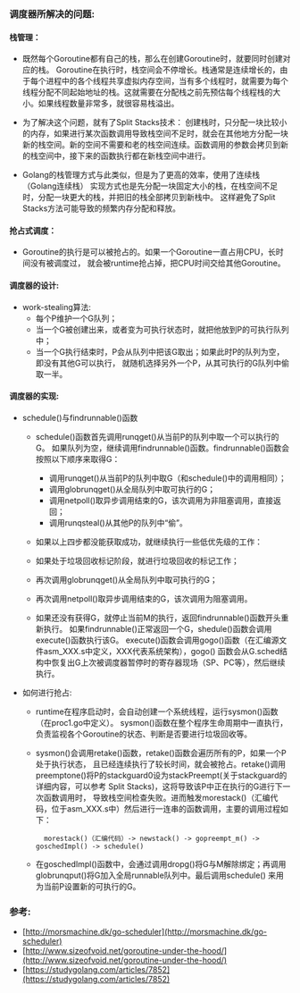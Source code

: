 ### 调度器所解决的问题:

#### 栈管理：

* 既然每个Goroutine都有自己的栈，那么在创建Goroutine时，就要同时创建对应的栈。 Goroutine在执行时，栈空间会不停增长。栈通常是连续增长的，由于每个进程中的各个线程共享虚拟内存空间，当有多个线程时，就需要为每个线程分配不同起始地址的栈。这就需要在分配栈之前先预估每个线程栈的大小。如果线程数量非常多，就很容易栈溢出。

* 为了解决这个问题，就有了Split Stacks技术： 创建栈时，只分配一块比较小的内存，如果进行某次函数调用导致栈空间不足时，就会在其他地方分配一块新的栈空间。新的空间不需要和老的栈空间连续。函数调用的参数会拷贝到新的栈空间中，接下来的函数执行都在新栈空间中进行。

* Golang的栈管理方式与此类似，但是为了更高的效率，使用了连续栈 （Golang连续栈） 实现方式也是先分配一块固定大小的栈，在栈空间不足时，分配一块更大的栈，并把旧的栈全部拷贝到新栈中。 这样避免了Split Stacks方法可能导致的频繁内存分配和释放。

#### 抢占式调度：

* Goroutine的执行是可以被抢占的。如果一个Goroutine一直占用CPU，长时间没有被调度过， 就会被runtime抢占掉，把CPU时间交给其他Goroutine。

#### 调度器的设计:

* work-stealing算法:
  * 每个P维护一个G队列；
  * 当一个G被创建出来，或者变为可执行状态时，就把他放到P的可执行队列中；
  * 当一个G执行结束时，P会从队列中把该G取出；如果此时P的队列为空，即没有其他G可以执行， 就随机选择另外一个P，从其可执行的G队列中偷取一半。

#### 调度器的实现:

* schedule\(\)与findrunnable\(\)函数

  * schedule\(\)函数首先调用runqget\(\)从当前P的队列中取一个可以执行的G。 如果队列为空，继续调用findrunnable\(\)函数。findrunnable\(\)函数会按照以下顺序来取得G：

    * 调用runqget\(\)从当前P的队列中取G（和schedule\(\)中的调用相同）；
    * 调用globrunqget\(\)从全局队列中取可执行的G；
    * 调用netpoll\(\)取异步调用结束的G，该次调用为非阻塞调用，直接返回；
    * 调用runqsteal\(\)从其他P的队列中“偷”。

  * 如果以上四步都没能获取成功，就继续执行一些低优先级的工作：

  * 如果处于垃圾回收标记阶段，就进行垃圾回收的标记工作；
  * 再次调用globrunqget\(\)从全局队列中取可执行的G；
  * 再次调用netpoll\(\)取异步调用结束的G，该次调用为阻塞调用。

  * 如果还没有获得G，就停止当前M的执行，返回findrunnable\(\)函数开头重新执行。 如果findrunnable\(\)正常返回一个G，shedule\(\)函数会调用execute\(\)函数执行该G。 execute\(\)函数会调用gogo\(\)函数（在汇编源文件asm\_XXX.s中定义，XXX代表系统架构），gogo\(\) 函数会从G.sched结构中恢复出G上次被调度器暂停时的寄存器现场（SP、PC等），然后继续执行。

* 如何进行抢占:

  * runtime在程序启动时，会自动创建一个系统线程，运行sysmon\(\)函数（在proc1.go中定义）。 sysmon\(\)函数在整个程序生命周期中一直执行，负责监视各个Goroutine的状态、判断是否要进行垃圾回收等。

  * sysmon\(\)会调用retake\(\)函数，retake\(\)函数会遍历所有的P，如果一个P处于执行状态， 且已经连续执行了较长时间，就会被抢占。retake\(\)调用preemptone\(\)将P的stackguard0设为stackPreempt\(关于stackguard的详细内容，可以参考 Split Stacks\)，这将导致该P中正在执行的G进行下一次函数调用时， 导致栈空间检查失败。进而触发morestack\(\)（汇编代码，位于asm\_XXX.s中）然后进行一连串的函数调用，主要的调用过程如下：

    ```shell
      morestack()（汇编代码）-> newstack() -> gopreempt_m() -> goschedImpl() -> schedule()
    ```

  * 在goschedImpl\(\)函数中，会通过调用dropg\(\)将G与M解除绑定；再调用globrunqput\(\)将G加入全局runnable队列中。最后调用schedule\(\) 来用为当前P设置新的可执行的G。

### 参考:

* [http://morsmachine.dk/go-scheduler](http://morsmachine.dk/go-scheduler)
* [http://www.sizeofvoid.net/goroutine-under-the-hood/](http://www.sizeofvoid.net/goroutine-under-the-hood/)
* [https://studygolang.com/articles/7852](https://studygolang.com/articles/7852)



